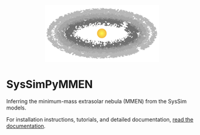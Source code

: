 <p align="center"><img src="docs/source/images/syssimpymmen_logo.png" alt="SysSimPyMMEN" width="300"/></p>

# SysSimPyMMEN

Inferring the minimum-mass extrasolar nebula (MMEN) from the SysSim models.

For installation instructions, tutorials, and detailed documentation, [read the documentation](https://syssimpymmen.readthedocs.io/).
